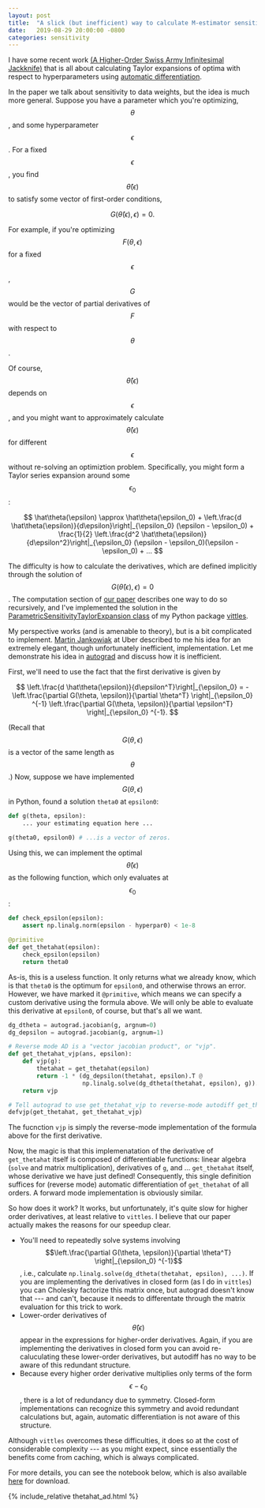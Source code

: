 ```yaml
---
layout: post
title:  "A slick (but inefficient) way to calculate M-estimator sensitivity with automatic differentiation."
date:   2019-08-29 20:00:00 -0800
categories: sensitivity
---
```


I have some recent work [(A Higher-Order Swiss Army Infinitesimal Jackknife)](https://arxiv.org/abs/1907.12116) that is all about
calculating Taylor expansions of optima with respect to hyperparameters
using [automatic differentiation](http://www.jmlr.org/papers/volume18/17-468/17-468.pdf).

In the paper we talk about sensitivity to data weights, but the idea is
much more general.  Suppose you have a parameter which you're optimizing,
$$\theta$$, and some hyperparameter $$\epsilon$$.  For a fixed $$\epsilon$$,
you find $$\hat\theta(\epsilon)$$ to satisfy some vector of first-order
conditions,

$$
G(\hat\theta(\epsilon), \epsilon) = 0.
$$

For example, if you're optimizing $$F(\theta, \epsilon)$$ for a fixed
$$\epsilon$$, $$G$$ would be the vector of partial derivatives of $$F$$ with
respect to $$\theta$$.

Of course, $$\hat\theta(\epsilon)$$ depends on $$\epsilon$$, and you might
want to approximately calculate $$\hat\theta(\epsilon)$$ for different
$$\epsilon$$ without re-solving an optimiztion problem.  Specifically, you
might form a Taylor series expansion around some $$\epsilon_0$$:

$$
\hat\theta(\epsilon) \approx
    \hat\theta(\epsilon_0) +
    \left.\frac{d \hat\theta(\epsilon)}{d\epsilon}\right|_{\epsilon_0}
        (\epsilon - \epsilon_0) +
    \frac{1}{2}
    \left.\frac{d^2 \hat\theta(\epsilon)}{d\epsilon^2}\right|_{\epsilon_0}
        (\epsilon - \epsilon_0)(\epsilon - \epsilon_0) + ...
$$

The difficulty is how to calculate the derivatives, which are defined
implicitly through the solution of $$G(\hat\theta(\epsilon), \epsilon) = 0$$.
The computation section of [our paper](https://arxiv.org/abs/1907.12116)
describes one way to do so recursively, and I've implemented the solution
in the [ParametricSensitivityTaylorExpansion class](https://vittles-python.readthedocs.io/en/latest/api/sensitivity_functions.html#vittles.sensitivity_lib.ParametricSensitivityTaylorExpansion) of my Python package
[vittles](https://github.com/rgiordan/vittles).

My perspective works (and is amenable to theory), but is a bit complicated to
implement.  [Martin Jankowiak](https://www.linkedin.com/in/martin-jankowiak-16789589)
at Uber described to me his idea for an extremely elegant, though unfortunately
inefficient, implementation.  Let me demonstrate his idea in [autograd](https://github.com/HIPS/autograd) and discuss how it is inefficient.

First, we'll need to use the fact that the first derivative is given by

$$
\left.\frac{d \hat\theta(\epsilon)}{d\epsilon^T}\right|_{\epsilon_0} =
    -\left.\frac{\partial G(\theta, \epsilon)}{\partial \theta^T}
        \right|_{\epsilon_0} ^{-1}
    \left.\frac{\partial G(\theta, \epsilon)}{\partial \epsilon^T}
        \right|_{\epsilon_0} ^{-1}.
$$

(Recall that $$G(\theta, \epsilon)$$ is a vector of the same length as
$$\theta$$.)  Now, suppose we have implemented $$G(\theta, \epsilon)$$ in
Python, found a solution `theta0` at `epsilon0`:


```python
def g(theta, epsilon):
    ... your estimating equation here ...

g(theta0, epsilon0) # ...is a vector of zeros.
```

Using this, we can implement the optimal $$\hat\theta(\epsilon)$$ as the
following function, which only evaluates at $$\epsilon_0$$:

```python
def check_epsilon(epsilon):
    assert np.linalg.norm(epsilon - hyperpar0) < 1e-8

@primitive
def get_thetahat(epsilon):
    check_epsilon(epsilon)
    return theta0
```

As-is, this is a useless function.  It only returns what we already know,
which is that `theta0` is the optimum for `epsilon0`, and otherwise throws
an error.  However, we have marked it `@primitive`, which means we can
specify a custom derivative using the formula above.  We will only be
able to evaluate this derivative at `epsilon0`, of course, but that's all
we want.

```python
dg_dtheta = autograd.jacobian(g, argnum=0)
dg_depsilon = autograd.jacobian(g, argnum=1)

# Reverse mode AD is a "vector jacobian product", or "vjp".
def get_thetahat_vjp(ans, epsilon):
    def vjp(g):
        thetahat = get_thetahat(epsilon)
        return -1 * (dg_depsilon(thetahat, epsilon).T @
                     np.linalg.solve(dg_dtheta(thetahat, epsilon), g)).T
    return vjp

# Tell autograd to use get_thetahat_vjp to reverse-mode autodiff get_thetahat.
defvjp(get_thetahat, get_thetahat_vjp)
```

The fucnction `vjp` is simply the reverse-mode implementation of the formula
above for the first derivative.

Now, the magic is that this implemenatation of the derivative of `get_thetahat`
itself is composed of differentiable functions: linear algebra (`solve` and
matrix multiplication), derivatives of `g`, and ... `get_thetahat` itself, whose
derivative we have just defined! Consequently, this single definition suffices
for (reverse mode) automatic differentiation of `get_thetahat` of all orders.
A forward mode implementation is obviously similar.

So how does it work?  It works, but unfortunately, it's quite slow for higher
order derivatives, at least relative to `vittles`.  I believe that our paper
actually makes the reasons for our speedup clear.

* You'll need to repeatedly solve systems involving
$$\left.\frac{\partial G(\theta, \epsilon)}{\partial \theta^T}
\right|_{\epsilon_0} ^{-1}$$
, i.e., calculate
`np.linalg.solve(dg_dtheta(thetahat, epsilon), ...)`.
If you are implementing the derivatives in closed form (as I do in `vittles`)
you can Cholesky factorize this matrix once, but autograd doesn't know that ---
and can't, because it needs to differentate through the matrix evaluation for
this trick to work.
* Lower-order derivatives of $$\hat\theta(\epsilon)$$ appear in the expressions
for higher-order derivatives.  Again, if you are implementing the derivatives
in closed form you can avoid re-caluculating these lower-order derivatives,
but autodiff has no way to be aware of this redundant structure.
* Because every higher order derivative multiplies only terms of the form
$$\epsilon - \epsilon_0$$, there is a lot of redundancy due to symmetry.
Closed-form implementations can recognize this symmetry and avoid redundant
calculations but, again, automatic differentiation is not aware of this
structure.

Although `vittles` overcomes these difficulties, it does so at the cost of
considerable complexity --- as you might expect, since essentially the
benefits come from caching, which is always complicated.

For more details, you can see the notebook below, which is also available
[here](/assets/post_assets/thetahat_ad.ipynb) for download.

{% include_relative thetahat_ad.html %}
